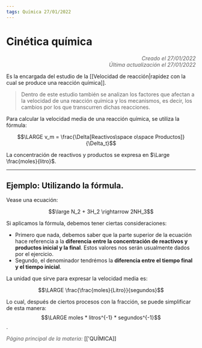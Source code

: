 ```yaml
---
tags: Química 27/01/2022
---
```


# Cinética química
<div style="text-align: right; opacity: 0.7; font-style: italic;">Creado el 27/01/2022</div>
<div style="text-align: right; opacity: 0.7; font-style: italic;">Última actualización el 27/01/2022</div>

Es la encargada del estudio de la [[Velocidad de reacción|rapidez con la cual se produce una reacción química]].

> Dentro de este estudio también se analizan los factores que afectan a la velocidad de una reacción química y los mecanismos, es decir, los cambios por los que transcurren dichas reacciones.

Para calcular la velocidad media de una reacción química, se utiliza la fórmula:

$$\LARGE v_m = \frac{\Delta[Reactivos\space o\space Productos]}{\Delta_t}$$

La concentración de reactivos y productos se expresa en $\Large \frac{moles}{litro}$.

---

## Ejemplo: Utilizando la fórmula.

Vease una ecuación:

$$\large N_2 + 3H_2 \rightarrow 2NH_3$$

Si aplicamos la fórmula, debemos tener ciertas consideraciones:

- Primero que nada, debemos saber que la parte superior de la ecuación hace referencia a la **diferencia entre la concentración de reactivos y productos inicial y la final**. Estos valores nos serán usualmente dados por el ejercicio.
- Segundo, el denominador tendrémos la **diferencia entre el tiempo final y el tiempo inicial**.

La unidad que sirve para expresar la velocidad media es:

$$\LARGE \frac{\frac{moles}{Litro}}{segundos}$$

Lo cual, después de ciertos procesos con la fracción, se puede simplificar de esta manera:
$$\LARGE moles * litros^{-1} * segundos^{-1}$$.

<span style="opacity: 0.7; font-style: italic;">Página principal de la materia:</span> [['QUÍMICA]]